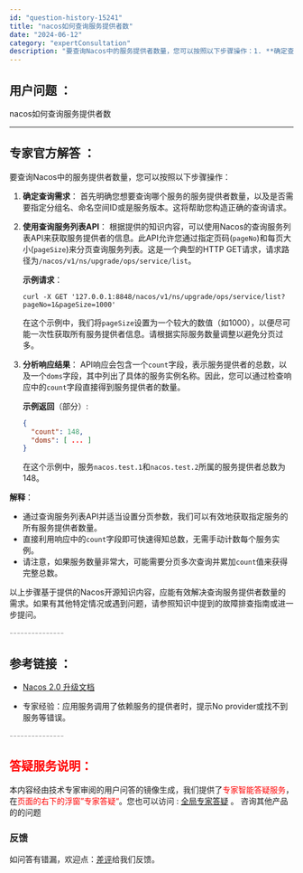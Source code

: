 ```yaml
---
id: "question-history-15241"
title: "nacos如何查询服务提供者数"
date: "2024-06-12"
category: "expertConsultation"
description: "要查询Nacos中的服务提供者数量，您可以按照以下步骤操作：1. **确定查询需求**：   首先明确您想要查询哪个服务的服务提供者数量，以及是否需要指定分组名、命名空间ID或是服务版本。这将帮助您构造正确的查询请求。2. **使用查询服务列表API**：   根据提供的知识内容，可以使用Nacos"
---
```


## 用户问题 ： 
 nacos如何查询服务提供者数  

---------------
## 专家官方解答 ：

要查询Nacos中的服务提供者数量，您可以按照以下步骤操作：

1. **确定查询需求**：
   首先明确您想要查询哪个服务的服务提供者数量，以及是否需要指定分组名、命名空间ID或是服务版本。这将帮助您构造正确的查询请求。

2. **使用查询服务列表API**：
   根据提供的知识内容，可以使用Nacos的查询服务列表API来获取服务提供者的信息。此API允许您通过指定页码(`pageNo`)和每页大小(`pageSize`)来分页查询服务列表。这是一个典型的HTTP GET请求，请求路径为`/nacos/v1/ns/upgrade/ops/service/list`。

   **示例请求**：
   ```shell
   curl -X GET '127.0.0.1:8848/nacos/v1/ns/upgrade/ops/service/list?pageNo=1&pageSize=1000'
   ```
   在这个示例中，我们将`pageSize`设置为一个较大的数值（如1000），以便尽可能一次性获取所有服务提供者信息。请根据实际服务数量调整以避免分页过多。

3. **分析响应结果**：
   API响应会包含一个`count`字段，表示服务提供者的总数，以及一个`doms`字段，其中列出了具体的服务实例名称。因此，您可以通过检查响应中的`count`字段直接得到服务提供者的数量。

   **示例返回**（部分）:
   ```json
   {
     "count": 148,
     "doms": [ ... ]
   }
   ```
   在这个示例中，服务`nacos.test.1`和`nacos.test.2`所属的服务提供者总数为148。

**解释**：
- 通过查询服务列表API并适当设置分页参数，我们可以有效地获取指定服务的所有服务提供者数量。
- 直接利用响应中的`count`字段即可快速得知总数，无需手动计数每个服务实例。
- 请注意，如果服务数量非常大，可能需要分页多次查询并累加`count`值来获得完整总数。

以上步骤基于提供的Nacos开源知识内容，应能有效解决查询服务提供者数量的需求。如果有其他特定情况或遇到问题，请参照知识中提到的故障排查指南或进一步提问。


<font color="#949494">---------------</font> 


## 参考链接 ：

* [Nacos 2.0 升级文档](https://nacos.io/docs/latest/upgrading/200-upgrading)
 
 * 专家经验：应用服务调用了依赖服务的提供者时，提示No provider或找不到服务等错误。 


 <font color="#949494">---------------</font> 
 


## <font color="#FF0000">答疑服务说明：</font> 

本内容经由技术专家审阅的用户问答的镜像生成，我们提供了<font color="#FF0000">专家智能答疑服务</font>，在<font color="#FF0000">页面的右下的浮窗”专家答疑“</font>。您也可以访问 : [全局专家答疑](https://answer.opensource.alibaba.com/docs/intro) 。 咨询其他产品的的问题

### 反馈
如问答有错漏，欢迎点：[差评](https://ai.nacos.io/user/feedbackByEnhancerGradePOJOID?enhancerGradePOJOId=15264)给我们反馈。
